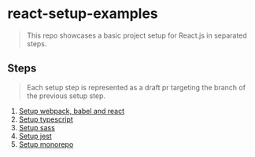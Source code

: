 # react-setup-examples

> This repo showcases a basic project setup for React.js in separated steps.

## Steps

> Each setup step is represented as a draft pr targeting the branch of the previous setup step.

1. [Setup webpack, babel and react](https://github.com/edekadigital/react-setup-examples/pull/1/files)
2. [Setup typescript](https://github.com/edekadigital/react-setup-examples/pull/2/files)
3. [Setup sass](https://github.com/edekadigital/react-setup-examples/pull/3/files)
4. [Setup jest](https://github.com/edekadigital/react-setup-examples/pull/4/files)
5. [Setup monorepo](https://github.com/edekadigital/react-setup-examples/pull/5/files)
